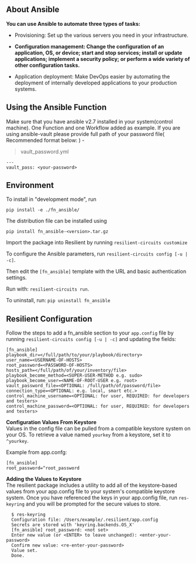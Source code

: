 
## About Ansible

  

**You can use Ansible to automate three types of tasks:**

  

- Provisioning: Set up the various servers you need in your infrastructure.

- **Configuration management: Change the configuration of an application, OS, or device; start and stop services; install or update applications; implement a security policy; or perform a wide variety of other configuration tasks.**

- Application deployment: Make DevOps easier by automating the deployment of internally developed applications to your production systems.

  
  
  
  

## Using the Ansible Function

Make sure that you have ansible v2.7 installed in your system(control machine). 
One Function and one Workflow added as example.
If you are using ansible-vault please provide full path of your password file( Recommended format below: ) -
> vault_password.yml

    ---
    vault_pass: <your-password>
  
  

## Environment

To install in "development mode", run

`pip install -e ./fn_ansible/`

The distribution file can be installed using

`pip install fn_ansible-<version>.tar.gz`

Import the package into Resilient by running `resilient-circuits customize`

  

To configure the Ansible parameters, run `resilient-circuits config [-u | -c]`.

Then edit the `[fn_ansible]` template with the URL and basic authentication settings.

  

Run with: `resilient-circuits run`.

  

To uninstall, run: `pip uninstall fn_ansible`

## Resilient Configuration

Follow the steps to add a fn_ansible section to your `app.config` file by running `resilient-circuits config [-u | -c]` and updating the fields:

    [fn_ansible]
    playbook_dir=</full/path/to/your/playbook/directory>
    user_name=<USERNAME-OF-HOSTS>
    root_password=<PASSWORD-OF-HOSTS>
    hosts_path=</full/path/of/your/inventory/file>
    playbook_become_method=<SUPER-USER-METHOD e.g. sudo>
    playbook_become_user=<NAME-OF-ROOT-USER e.g. root>
    vault_password_file=<OPTIONAL: /full/path/of/password/file>
    connection_type=<OPTIONAL: e.g. local, smart etc.>
    control_machine_username=<OPTIONAL: for user, REQUIRED: for developers and testers>
    control_machine_password=<OPTIONAL: for user, REQUIRED: for developers and testers>

**Configuration Values From Keystore**  
Values in the config file can be pulled from a compatible keystore system on your OS. To retrieve a value named `yourkey` from a keystore, set it to `^yourkey`.

Example from app.confg:

```
[fn_ansible]
root_password=^root_password

```

**Adding the Values to Keystore**  
The resilient package includes a utility to add all of the keystore-based values from your app.config file to your system's compatible keystore system. Once you have referenced the keys in your app.config file, run `res-keyring` and you will be prompted for the secure values to store.

```
  $ res-keyring 
  Configuration file: /Users/example/.resilient/app.config
  Secrets are stored with 'keyring.backends.OS_X'
  [fn_ansible] root_password: <not set>
  Enter new value (or <ENTER> to leave unchanged): <enter-your-password>
  Confirm new value: <re-enter-your-password>
  Value set.
  Done.

```
